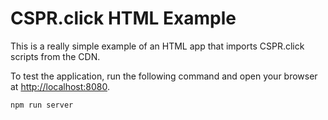 # CSPR.click HTML Example

This is a really simple example of an HTML app that imports CSPR.click scripts from the CDN.

To test the application, run the following command and open your browser at [http://localhost:8080](http://localhost:8080).

```
npm run server
```